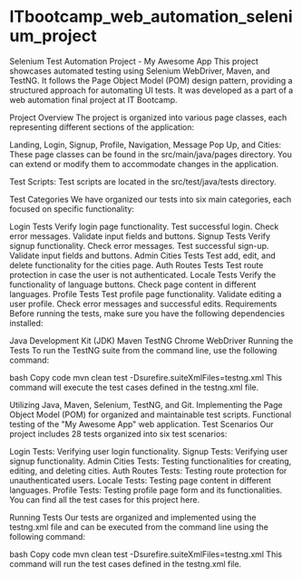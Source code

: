 # ITbootcamp_web_automation_selenium_project

Selenium Test Automation Project - My Awesome App
This project showcases automated testing using Selenium WebDriver, Maven, and TestNG. It follows the Page Object Model (POM) design pattern, providing a structured approach for automating UI tests.
It was developed as a part of a web automation final project at IT Bootcamp.

Project Overview
The project is organized into various page classes, each representing different sections of the application:

Landing, Login, Signup, Profile, Navigation, Message Pop Up, and Cities: These page classes can be found in the src/main/java/pages directory. You can extend or modify them to accommodate changes in the application.

Test Scripts: Test scripts are located in the src/test/java/tests directory.

Test Categories
We have organized our tests into six main categories, each focused on specific functionality:

Login Tests
Verify login page functionality.
Test successful login.
Check error messages.
Validate input fields and buttons.
Signup Tests
Verify signup functionality.
Check error messages.
Test successful sign-up.
Validate input fields and buttons.
Admin Cities Tests
Test add, edit, and delete functionality for the cities page.
Auth Routes Tests
Test route protection in case the user is not authenticated.
Locale Tests
Verify the functionality of language buttons.
Check page content in different languages.
Profile Tests
Test profile page functionality.
Validate editing a user profile.
Check error messages and successful edits.
Requirements
Before running the tests, make sure you have the following dependencies installed:

Java Development Kit (JDK)
Maven
TestNG
Chrome WebDriver
Running the Tests
To run the TestNG suite from the command line, use the following command:

bash
Copy code
mvn clean test -Dsurefire.suiteXmlFiles=testng.xml
This command will execute the test cases defined in the testng.xml file.



Utilizing Java, Maven, Selenium, TestNG, and Git.
Implementing the Page Object Model (POM) for organized and maintainable test scripts.
Functional testing of the "My Awesome App" web application.
Test Scenarios
Our project includes 28 tests organized into six test scenarios:

Login Tests: Verifying user login functionality.
Signup Tests: Verifying user signup functionality.
Admin Cities Tests: Testing functionalities for creating, editing, and deleting cities.
Auth Routes Tests: Testing route protection for unauthenticated users.
Locale Tests: Testing page content in different languages.
Profile Tests: Testing profile page form and its functionalities.
You can find all the test cases for this project here.

Running Tests
Our tests are organized and implemented using the testng.xml file and can be executed from the command line using the following command:

bash
Copy code
mvn clean test -Dsurefire.suiteXmlFiles=testng.xml
This command will run the test cases defined in the testng.xml file.
